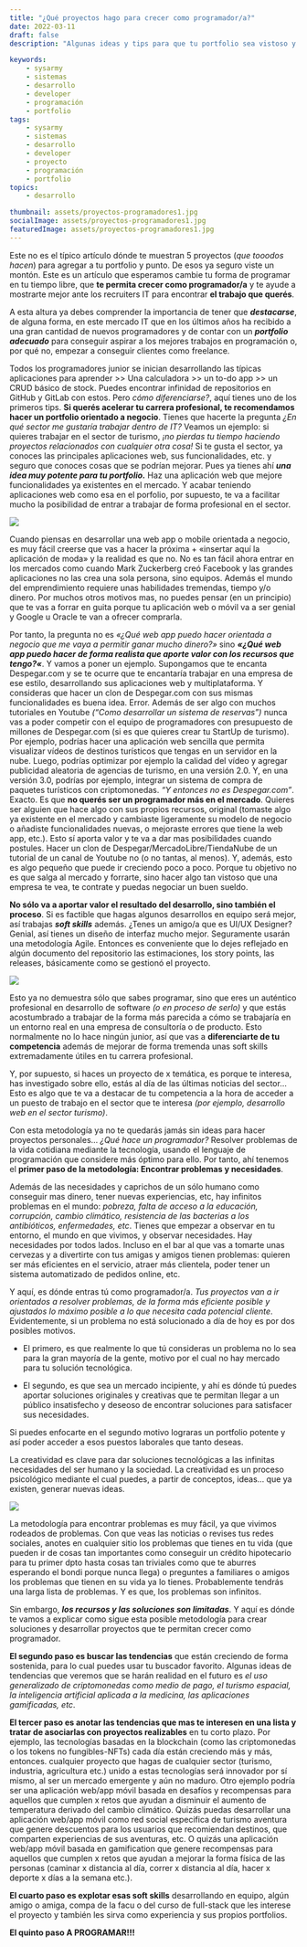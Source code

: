 ```yaml
---
title: "¿Qué proyectos hago para crecer como programador/a?"
date: 2022-03-11
draft: false
description: "Algunas ideas y tips para que tu portfolio sea vistoso y consigas el trabajo que querés."

keywords:
    - sysarmy
    - sistemas
    - desarrollo
    - developer
    - programación
    - portfolio
tags:
    - sysarmy
    - sistemas
    - desarrollo
    - developer
    - proyecto
    - programación
    - portfolio
topics:
    - desarrollo

thumbnail: assets/proyectos-programadores1.jpg
socialImage: assets/proyectos-programadores1.jpg
featuredImage: assets/proyectos-programadores1.jpg
---
```

Este no es el típico artículo dónde te muestran 5 proyectos (*que tooodos hacen*)  para agregar a tu portfolio y punto. De esos ya seguro viste un montón. Este es un artículo que esperamos cambie tu forma de programar en tu tiempo libre, que **te permita crecer como programador/a** y te ayude a mostrarte mejor ante los recruiters IT para encontrar **el trabajo que querés**.

A esta altura ya debes comprender la importancia de tener que ***destacarse***, de alguna forma, en este mercado IT que en los últimos años ha recibido a una gran cantidad de nuevos programadores y de contar con un ***portfolio adecuado*** para conseguir aspirar a los mejores trabajos en programación o, por qué no, empezar a conseguir clientes como freelance. 

Todos los programadores junior se inician desarrollando las típicas aplicaciones para aprender >> Una calculadora >> un to-do app >> un CRUD básico de stock. Puedes encontrar infinidad de repositorios en GitHub y GitLab con estos. 
Pero *cómo diferenciarse?*, aquí tienes uno de los primeros tips. **Si querés acelerar tu carrera profesional, te recomendamos hacer un portfolio orientado a negocio**.
Tienes que hacerte la pregunta *¿En qué sector me gustaría trabajar dentro de IT?* Veamos un ejemplo: si quieres trabajar en el sector de turismo, *¡no pierdas tu tiempo haciendo proyectos relacionados con cualquier otra cosa!* Si te gusta el sector, ya conoces las principales aplicaciones web, sus funcionalidades, etc. y seguro que conoces cosas que se podrían mejorar. Pues ya tienes ahí ***una idea muy potente para tu portfolio.*** Haz una aplicación web que mejore funcionalidades ya existentes en el mercado. Y acabar teniendo aplicaciones web como esa en el porfolio, por supuesto, te va a facilitar mucho la posibilidad de entrar a trabajar de forma profesional en el sector.

![](assets/proyectos-programadores2.jpg)

Cuando piensas en desarrollar una web app o mobile orientada a negocio, es muy fácil creerse que vas a hacer la próxima + «insertar aquí la aplicación de moda» y la realidad es que no. No es tan fácil ahora entrar en los mercados como cuando Mark Zuckerberg creó Facebook y las grandes aplicaciones no las crea una sola persona, sino equipos. Además el mundo del emprendimiento requiere unas habilidades tremendas, tiempo y/o dinero. Por muchos otros motivos mas, no puedes pensar (en un principio) que te vas a forrar en guita porque tu aplicación web o móvil va a ser genial y Google u Oracle te van a ofrecer comprarla.

Por tanto, la pregunta no es *«¿Qué web app puedo hacer orientada a negocio que me vaya a permitir ganar mucho dinero?»* sino ***«¿Qué web app puedo hacer de forma realista que aporte valor con los recursos que tengo?«***. Y vamos a poner un ejemplo. Supongamos que te encanta Despegar.com y se te ocurre que te encantaría trabajar en una empresa de ese estilo, desarrollando sus aplicaciones web y multiplataforma. Y consideras que hacer un clon de Despegar.com con sus mismas funcionalidades es buena idea. Error. Además de ser algo con muchos tutoriales en Youtube *(“Como desarrollar un sistema de reservas”)* nunca vas a poder competir con el equipo de programadores con presupuesto de millones de Despegar.com (si es que quieres crear tu StartUp de turismo). Por ejemplo, podrías hacer una aplicación web sencilla que permita visualizar vídeos de destinos turísticos que tengas en un servidor en la nube. Luego, podrías optimizar por ejemplo la calidad del vídeo y agregar publicidad aleatoria de agencias de turismo, en una versión 2.0. Y, en una versión 3.0, podrías por ejemplo, integrar un sistema de compra de paquetes turísticos con criptomonedas. *“Y entonces no es Despegar.com”*. Exacto. Es que **no querés ser un programador más en el mercado**. Quieres ser alguien que hace algo con sus propios recursos, original (tomaste algo ya existente en el mercado y cambiaste ligeramente su modelo de negocio o añadiste funcionalidades nuevas, o mejoraste errores que tiene la web app, etc.). Esto sí aporta valor y te va a dar mas posibilidades cuando postules. Hacer un clon de Despegar/MercadoLibre/TiendaNube de un tutorial de un canal de Youtube no (o no tantas, al menos). Y, además, esto es algo pequeño que puede ir creciendo poco a poco. Porque tu objetivo no es que salga al mercado y forrarte, sino hacer algo tan vistoso que una empresa te vea, te contrate y puedas negociar un buen sueldo.

**No sólo va a aportar valor el resultado del desarrollo, sino también el proceso**. Si es factible que hagas algunos desarrollos en equipo será mejor, así trabajas ***soft skills*** además. ¿Tenes un amigo/a que es UI/UX Designer? Genial, así tienes un diseño de interfaz mucho mejor. Seguramente usarán una metodología Agile. Entonces es conveniente que lo dejes reflejado en algún documento del repositorio las estimaciones, los story points, las releases, básicamente como se gestionó el proyecto.

![](assets/proyectos-programadores3.png)

Esto ya no demuestra sólo que sabes programar, sino que eres un auténtico profesional en desarrollo de software *(o en proceso de serlo)* y que estás acostumbrado a trabajar de la forma más parecida a cómo se trabajaría en un entorno real en una empresa de consultoría o de producto. Esto normalmente no lo hace ningún junior, así que vas a **diferenciarte de tu competencia** además de mejorar de forma tremenda unas soft skills extremadamente útiles en tu carrera profesional.

Y, por supuesto, si haces un proyecto de x temática, es porque te interesa, has investigado sobre ello, estás al día de las últimas noticias del sector… Esto es algo que te va a destacar de tu competencia a la hora de acceder a un puesto de trabajo en el sector que te interesa *(por ejemplo, desarrollo web en el sector turismo)*.

Con esta metodología ya no te quedarás jamás sin ideas para hacer proyectos personales…
*¿Qué hace un programador?* Resolver problemas de la vida cotidiana mediante la tecnología, usando el lenguaje de programación que considere más óptimo para ello. Por tanto, ahí tenemos el **primer paso de la metodología: Encontrar problemas y necesidades**. 

Además de las necesidades y caprichos de un sólo humano como conseguir mas dinero, tener nuevas experiencias, etc, hay infinitos problemas en el mundo: *pobreza, falta de acceso a la educación, corrupción, cambio climático, resistencia de las bacterias a los antibióticos, enfermedades, etc*. 
Tienes que empezar a observar en tu entorno, el mundo en que vivimos, y observar necesidades. Hay necesidades por todos lados. Incluso en el bar al que vas a tomarte unas cervezas y a divertirte con tus amigas y amigos tienen problemas: quieren ser más eficientes en el servicio, atraer más clientela, poder tener un sistema automatizado de pedidos online, etc.

Y aquí, es dónde entras tú como programador/a. *Tus proyectos van a ir orientados a resolver problemas, de la forma más eficiente posible y ajustados lo máximo posible a lo que necesita cada potencial cliente*. Evidentemente, si un problema no está solucionado a día de hoy es por dos posibles motivos.

 * El primero, es que realmente lo que tú consideras un problema no lo sea para la gran mayoría de la gente, motivo por el cual no hay mercado para tu solución tecnológica. 

 * El segundo, es que sea un mercado incipiente, y ahí es dónde tú puedes aportar soluciones originales y creativas que te permitan llegar a un público insatisfecho y deseoso de encontrar soluciones para satisfacer sus necesidades. 

Si puedes enfocarte en el segundo motivo lograras un portfolio potente y así poder acceder a esos puestos laborales que tanto deseas.

La creatividad es clave para dar soluciones tecnológicas a las infinitas necesidades del ser humano y la sociedad. La creatividad es un proceso psicológico mediante el cual puedes, a partir de conceptos, ideas… que ya existen, generar nuevas ideas. 

![](assets/proyectos-programadores4.png)

La metodología para encontrar problemas es muy fácil, ya que vivimos rodeados de problemas. Con que veas las noticias o revises tus redes sociales, anotes en cualquier sitio los problemas que tienes en tu vida (que pueden ir de cosas tan importantes como conseguir un crédito hipotecario para tu primer dpto hasta cosas tan triviales como que te aburres esperando el bondi porque nunca llega) o preguntes a familiares o amigos los problemas que tienen en su vida ya lo tienes. Probablemente tendrás una larga lista de problemas. Y es que, los problemas son infinitos.

Sin embargo, ***los recursos y las soluciones son limitadas***. Y aquí es dónde te vamos a explicar como sigue esta posible metodología para crear soluciones y desarrollar proyectos que te permitan crecer como programador.

**El segundo paso es buscar las tendencias** que están creciendo de forma sostenida, para lo cual puedes usar tu buscador favorito. Algunas ideas de tendencias que veremos que se harán realidad en el futuro es *el uso generalizado de criptomonedas como medio de pago, el turismo espacial, la inteligencia artificial aplicada a la medicina, las aplicaciones gamificadas, etc*.

**El tercer paso es anotar las tendencias que mas te interesen en una lista y tratar de asociarlas con proyectos realizables** en tu corto plazo. Por ejemplo, las tecnologías basadas en la blockchain (como las criptomonedas o los tokens no fungibles-NFTs) cada día están creciendo más y más, entonces. cualquier proyecto que hagas de cualquier sector (turismo, industria, agricultura etc.) unido a estas tecnologías será innovador por sí mismo, al ser un mercado emergente y aún no maduro. Otro ejemplo podría ser una aplicación web/app móvil basada en desafíos y recompensas para aquellos que cumplen x retos que ayudan a disminuir el aumento de temperatura derivado del cambio climático. Quizás puedas desarrollar una aplicación web/app móvil como red social especifica de turismo aventura que genere descuentos para los usuarios que recomiendan destinos, que comparten experiencias de sus aventuras, etc. O quizás una aplicación web/app móvil basada en gamification que genere recompensas para aquellos que cumplen x retos que ayudan a mejorar la forma física de las personas (caminar x distancia al día, correr x distancia al día, hacer x deporte x días a la semana etc.).

**El cuarto paso es explotar esas soft skills** desarrollando en equipo, algún amigo o amiga, compa de la facu o del curso de full-stack que les interese el proyecto y también les sirva como experiencia y sus propios portfolios.

**El quinto paso A PROGRAMAR!!!**

